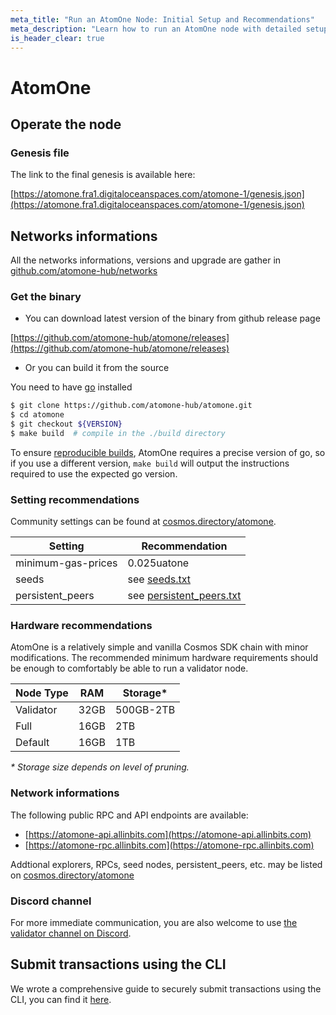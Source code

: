 ```yaml
---
meta_title: "Run an AtomOne Node: Initial Setup and Recommendations"
meta_description: "Learn how to run an AtomOne node with detailed setup instructions, required files, hardware recommendations, public RPCs, and secure transaction submission tips."
is_header_clear: true
---
```


# AtomOne

## Operate the node

### Genesis file

The link to the final genesis is available here:

[https://atomone.fra1.digitaloceanspaces.com/atomone-1/genesis.json](https://atomone.fra1.digitaloceanspaces.com/atomone-1/genesis.json)

## Networks informations

All the networks informations, versions and upgrade are gather in [github.com/atomone-hub/networks](https://github.com/atomone-hub/networks)

### Get the binary

- You can download latest version of the binary from github release page

[https://github.com/atomone-hub/atomone/releases](https://github.com/atomone-hub/atomone/releases)

- Or you can build it from the source

You need to have [go](https://go.dev/doc/install) installed

```sh
$ git clone https://github.com/atomone-hub/atomone.git
$ cd atomone
$ git checkout ${VERSION}
$ make build  # compile in the ./build directory
```

To ensure [reproducible builds](https://github.com/atomone-hub/atomone#reproducible-builds),
AtomOne requires a precise version of go, so if you use a different version,
`make build` will output the instructions required to use the expected go
version.

### Setting recommendations

Community settings can be found at [cosmos.directory/atomone](https://cosmos.directory/atomone).

| Setting            | Recommendation                                                                                                                  |
| ------------------ | ------------------------------------------------------------------------------------------------------------------------------- |
| minimum-gas-prices | 0.025uatone                                                                                                                     |
| seeds              | see [seeds.txt](https://github.com/atomone-hub/atomone-validator-community/blob/main/atomone-1/seeds.txt)                       |
| persistent_peers   | see [persistent_peers.txt](https://github.com/atomone-hub/atomone-validator-community/blob/main/atomone-1/persistent_peers.txt) |

### Hardware recommendations

AtomOne is a relatively simple and vanilla Cosmos SDK chain with minor modifications. The recommended minimum hardware requirements should be enough to comfortably be able to run a validator node.

| Node Type  | RAM   | Storage*     |
|------------|-------|--------------|
| Validator  | 32GB  | 500GB-2TB    |
| Full       | 16GB  | 2TB          |
| Default    | 16GB  | 1TB          |


*\* Storage size depends on level of pruning.*

### Network informations

The following public RPC and API endpoints are available:

- [https://atomone-api.allinbits.com](https://atomone-api.allinbits.com) <!-- markdown-link-check-disable-line -->
- [https://atomone-rpc.allinbits.com](https://atomone-rpc.allinbits.com)

Addtional explorers, RPCs, seed nodes, persistent_peers, etc. may be listed on [cosmos.directory/atomone](https://cosmos.directory/atomone)

### Discord channel

For more immediate communication, you are also welcome to use [the validator channel on Discord](https://discord.com/channels/1050058681414340701/1052259303924445204).

## Submit transactions using the CLI

We wrote a comprehensive guide to securely submit transactions using the CLI,
you can find it [here](submit-tx-securely.md).

